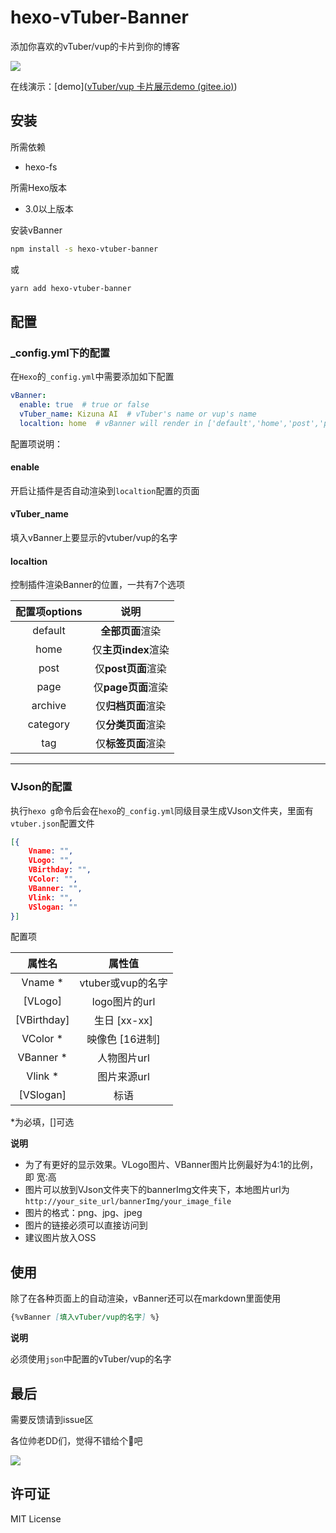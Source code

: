 # hexo-vTuber-Banner

添加你喜欢的vTuber/vup的卡片到你的博客

![](https://static.xiaoblogs.cn/img/20210909151949.png)

在线演示：[demo]([vTuber/vup 卡片展示demo (gitee.io)](https://mimonarchrd.gitee.io/passages/vTuber-demo/))

## 安装

所需依赖

- hexo-fs

所需Hexo版本

- 3.0以上版本



安装vBanner

```sh
npm install -s hexo-vtuber-banner
```

或

```sh
yarn add hexo-vtuber-banner
```

## 配置

### _config.yml下的配置

在`Hexo`的`_config.yml`中需要添加如下配置

```yaml
vBanner:
  enable: true	# true or false
  vTuber_name: Kizuna AI  # vTuber's name or vup's name
  localtion: home  # vBanner will render in ['default','home','post','page','archive','category','tag'] pages
```

配置项说明：

#### enable

开启让插件是否自动渲染到`localtion`配置的页面

#### vTuber_name

填入vBanner上要显示的vtuber/vup的名字

#### localtion

控制插件渲染Banner的位置，一共有7个选项

| 配置项options |        说明         |
| :-----------: | :-----------------: |
|    default    |  **全部页面**渲染   |
|     home      | 仅**主页index**渲染 |
|     post      | 仅**post页面**渲染  |
|     page      | 仅**page页面**渲染  |
|    archive    | 仅**归档页面**渲染  |
|   category    | 仅**分类页面**渲染  |
|      tag      | 仅**标签页面**渲染  |

------



### VJson的配置

执行`hexo g`命令后会在`hexo`的`_config.yml`同级目录生成VJson文件夹，里面有`vtuber.json`配置文件

```json
[{
    Vname: "",
    VLogo: "",
    VBirthday: "",
    VColor: "",
    VBanner: "",
    Vlink: "",
    VSlogan: ""
}]
```

配置项

|   属性名    |      属性值       |
| :---------: | :---------------: |
|   Vname *   | vtuber或vup的名字 |
|   [VLogo]   |   logo图片的url   |
| [VBirthday] |   生日 [xx-xx]    |
|  VColor *   |  映像色 [16进制]  |
|  VBanner *  |    人物图片url    |
|   Vlink *   |    图片来源url    |
|  [VSlogan]  |       标语        |

*为必填，[]可选

**说明**

- 为了有更好的显示效果。VLogo图片、VBanner图片比例最好为4:1的比例，即 宽:高
- 图片可以放到VJson文件夹下的bannerImg文件夹下，本地图片url为`http://your_site_url/bannerImg/your_image_file`
- 图片的格式：png、jpg、jpeg
- 图片的链接必须可以直接访问到
- 建议图片放入OSS

## 使用

除了在各种页面上的自动渲染，vBanner还可以在markdown里面使用

```markdown
{%vBanner [填入vTuber/vup的名字] %}
```

**说明**

必须使用`json`中配置的vTuber/vup的名字

## 最后

需要反馈请到issue区

各位帅老DD们，觉得不错给个:100:吧

![](https://static.xiaoblogs.cn/emoji/%E5%B0%8F%E5%B8%8C%E5%B0%8F%E6%A1%83_%E8%BF%99%E6%A0%B7%E9%82%A3%E6%A0%B7.png)

## 许可证

MIT License